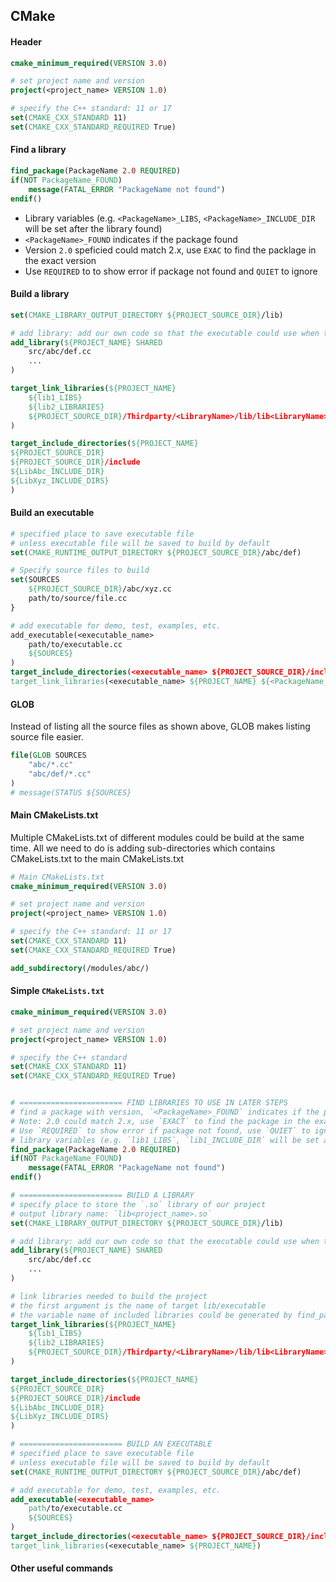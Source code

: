 
## CMake
#### Header
```cmake
cmake_minimum_required(VERSION 3.0)

# set project name and version
project(<project_name> VERSION 1.0)

# specify the C++ standard: 11 or 17
set(CMAKE_CXX_STANDARD 11)
set(CMAKE_CXX_STANDARD_REQUIRED True)
```

#### Find a library
```cmake
find_package(PackageName 2.0 REQUIRED)
if(NOT PackageName_FOUND)
    message(FATAL_ERROR "PackageName not found")
endif()
```
* Library variables (e.g. `<PackageName>_LIBS`, `<PackageName>_INCLUDE_DIR` will be set after the library found)
* `<PackageName>_FOUND` indicates if the package found
* Version `2.0` speficied could match 2.x, use `EXAC` to find the packlage in the exact version
* Use `REQUIRED` to to show error if package not found and `QUIET` to ignore

#### Build a library
```cmake
set(CMAKE_LIBRARY_OUTPUT_DIRECTORY ${PROJECT_SOURCE_DIR}/lib)

# add library: add our own code so that the executable could use when they are compiled
add_library(${PROJECT_NAME} SHARED
    src/abc/def.cc
    ...
)

target_link_libraries(${PROJECT_NAME}
    ${lib1_LIBS}
    ${lib2_LIBRARIES}
    ${PROJECT_SOURCE_DIR}/Thirdparty/<LibraryName>/lib/lib<LibraryName>.so
)

target_include_directories(${PROJECT_NAME}
${PROJECT_SOURCE_DIR}
${PROJECT_SOURCE_DIR}/include
${LibAbc_INCLUDE_DIR}
${LibXyz_INCLUDE_DIRS}
)

```
#### Build an executable
```cmake
# specified place to save executable file
# unless executable file will be saved to build by default
set(CMAKE_RUNTIME_OUTPUT_DIRECTORY ${PROJECT_SOURCE_DIR}/abc/def)

# Specify source files to build
set(SOURCES
    ${PROJECT_SOURCE_DIR}/abc/xyz.cc
    path/to/source/file.cc
}

# add executable for demo, test, examples, etc.
add_executable(<executable_name>
    path/to/executable.cc
    ${SOURCES}
)
target_include_directories(<executable_name> ${PROJECT_SOURCE_DIR}/include)
target_link_libraries(<executable_name> ${PROJECT_NAME} ${<PackageName_LIBS>})
```
#### GLOB
Instead of listing all the source files as shown above, GLOB makes listing source file easier.
```cmake
file(GLOB SOURCES
    "abc/*.cc"
    "abc/def/*.cc"
)
# message(STATUS ${SOURCES}
```

#### Main CMakeLists.txt
Multiple CMakeLists.txt of different modules could be build at the same time. All we need to do is adding sub-directories which contains CMakeLists.txt to the main CMakeLists.txt
```cmake
# Main CMakeLists.txt
cmake_minimum_required(VERSION 3.0)

# set project name and version
project(<project_name> VERSION 1.0)

# specify the C++ standard: 11 or 17
set(CMAKE_CXX_STANDARD 11)
set(CMAKE_CXX_STANDARD_REQUIRED True)

add_subdirectory(/modules/abc/)
```

#### Simple `CMakeLists.txt`

```cmake
cmake_minimum_required(VERSION 3.0)

# set project name and version
project(<project_name> VERSION 1.0)

# specify the C++ standard
set(CMAKE_CXX_STANDARD 11)
set(CMAKE_CXX_STANDARD_REQUIRED True)


# ======================= FIND LIBRARIES TO USE IN LATER STEPS
# find a package with version, `<PackageName>_FOUND` indicates if the package found
# Note: 2.0 could match 2.x, use `EXACT` to find the package in the exact version
# Use `REQUIRED` to show error if package not found, use `QUIET` to ignore
# library variables (e.g. `lib1_LIBS`, `lib1_INCLUDE_DIR` will be set after the library found)
find_package(PackageName 2.0 REQUIRED)
if(NOT PackageName_FOUND)
    message(FATAL_ERROR "PackageName not found")
endif()

# ======================= BUILD A LIBRARY
# specify place to store the `.so` library of our project
# output library name: `lib<project_name>.so`
set(CMAKE_LIBRARY_OUTPUT_DIRECTORY ${PROJECT_SOURCE_DIR}/lib)

# add library: add our own code so that the executable could use when they are compiled
add_library(${PROJECT_NAME} SHARED
    src/abc/def.cc
    ...
)

# link libraries needed to build the project
# the first argument is the name of target lib/executable
# the variable name of included libraries could be generated by find_package or specified if the library is included in the project
target_link_libraries(${PROJECT_NAME}
    ${lib1_LIBS}
    ${lib2_LIBRARIES}
    ${PROJECT_SOURCE_DIR}/Thirdparty/<LibraryName>/lib/lib<LibraryName>.so
)

target_include_directories(${PROJECT_NAME}
${PROJECT_SOURCE_DIR}
${PROJECT_SOURCE_DIR}/include
${LibAbc_INCLUDE_DIR}
${LibXyz_INCLUDE_DIRS}
)

# ======================= BUILD AN EXECUTABLE
# specified place to save executable file
# unless executable file will be saved to build by default
set(CMAKE_RUNTIME_OUTPUT_DIRECTORY ${PROJECT_SOURCE_DIR}/abc/def)

# add executable for demo, test, examples, etc.
add_executable(<executable_name>
    path/to/executable.cc
    ${SOURCES}
)
target_include_directories(<executable_name> ${PROJECT_SOURCE_DIR}/include)
target_link_libraries(<executable_name> ${PROJECT_NAME})

```

#### Other useful commands

